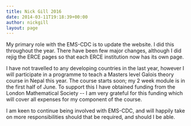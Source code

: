 ```yaml
---
title: Nick Gill 2016
date: 2014-03-11T19:18:39+00:00
author: nickgill
layout: page
---
```

My primary role with the EMS-CDC is to update the website. I did this throughout the year. There have been few major changes, although I did rejig the ERCE pages so that each ERCE institution now has its own page.

I have not travelled to any developing countries in the last year, however I will participate in a programme to teach a Masters level Galois theory course in Nepal this year. The course starts soon; my 2 week module is in the first half of June. To support this I have obtained funding from the London Mathematical Society -- I am very grateful for this funding which will cover all expenses for my component of the course.

I am keen to continue being involved with EMS-CDC, and will happily take on more responsibilities should that be required, and should I be able.

